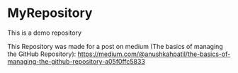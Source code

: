 # MyRepository
This is a demo repository

This Repository was made for a post on medium (The basics of managing the GitHub Repository):
https://medium.com/@anushkahpatil/the-basics-of-managing-the-github-repository-a05f0ffc5833 
